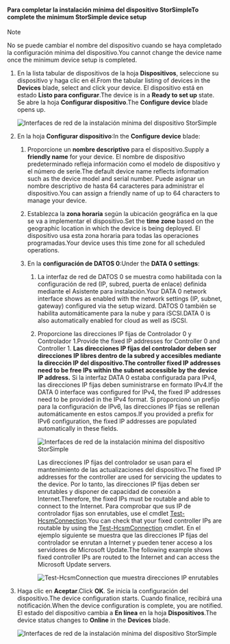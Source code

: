 <!--author=alkohli last changed: 01/12/17-->

#### <a name="to-complete-the-minimum-storsimple-device-setup"></a><span data-ttu-id="d2ec0-101">Para completar la instalación mínima del dispositivo StorSimple</span><span class="sxs-lookup"><span data-stu-id="d2ec0-101">To complete the minimum StorSimple device setup</span></span>

   > [!NOTE]
   > <span data-ttu-id="d2ec0-102">No se puede cambiar el nombre del dispositivo cuando se haya completado la configuración mínima del dispositivo.</span><span class="sxs-lookup"><span data-stu-id="d2ec0-102">You cannot change the device name once the minimum device setup is completed.</span></span>
   
1. <span data-ttu-id="d2ec0-103">En la lista tabular de dispositivos de la hoja **Dispositivos**, seleccione su dispositivo y haga clic en él.</span><span class="sxs-lookup"><span data-stu-id="d2ec0-103">From the tabular listing of devices in the **Devices** blade, select and click your device.</span></span> <span data-ttu-id="d2ec0-104">El dispositivo está en estado **Listo para configurar**.</span><span class="sxs-lookup"><span data-stu-id="d2ec0-104">The device is in a **Ready to set up** state.</span></span> <span data-ttu-id="d2ec0-105">Se abre la hoja **Configurar dispositivo**.</span><span class="sxs-lookup"><span data-stu-id="d2ec0-105">The **Configure device** blade opens up.</span></span>

     ![Interfaces de red de la instalación mínima del dispositivo StorSimple](./media/storsimple-8000-complete-minimum-device-setup-u2/step4minconfig1.png)

2. <span data-ttu-id="d2ec0-107">En la hoja **Configurar dispositivo**:</span><span class="sxs-lookup"><span data-stu-id="d2ec0-107">In the **Configure device** blade:</span></span>
   
   1. <span data-ttu-id="d2ec0-108">Proporcione un **nombre descriptivo** para el dispositivo.</span><span class="sxs-lookup"><span data-stu-id="d2ec0-108">Supply a **friendly name** for your device.</span></span> <span data-ttu-id="d2ec0-109">El nombre de dispositivo predeterminado refleja información como el modelo de dispositivo y el número de serie.</span><span class="sxs-lookup"><span data-stu-id="d2ec0-109">The default device name reflects information such as the device model and serial number.</span></span> <span data-ttu-id="d2ec0-110">Puede asignar un nombre descriptivo de hasta 64 caracteres para administrar el dispositivo.</span><span class="sxs-lookup"><span data-stu-id="d2ec0-110">You can assign a friendly name of up to 64 characters to manage your device.</span></span>
   2. <span data-ttu-id="d2ec0-111">Establezca la **zona horaria** según la ubicación geográfica en la que se va a implementar el dispositivo.</span><span class="sxs-lookup"><span data-stu-id="d2ec0-111">Set the **time zone** based on the geographic location in which the device is being deployed.</span></span> <span data-ttu-id="d2ec0-112">El dispositivo usa esta zona horaria para todas las operaciones programadas.</span><span class="sxs-lookup"><span data-stu-id="d2ec0-112">Your device uses this time zone for all scheduled operations.</span></span>
   3. <span data-ttu-id="d2ec0-113">En la **configuración de DATOS 0**:</span><span class="sxs-lookup"><span data-stu-id="d2ec0-113">Under the **DATA 0 settings**:</span></span>

       1. <span data-ttu-id="d2ec0-114">La interfaz de red de DATOS 0 se muestra como habilitada con la configuración de red (IP, subred, puerta de enlace) definida mediante el Asistente para instalación.</span><span class="sxs-lookup"><span data-stu-id="d2ec0-114">Your DATA 0 network interface shows as enabled with the network settings (IP, subnet, gateway) configured via the setup wizard.</span></span> <span data-ttu-id="d2ec0-115">DATOS 0 también se habilita automáticamente para la nube y para iSCSI.</span><span class="sxs-lookup"><span data-stu-id="d2ec0-115">DATA 0 is also automatically enabled for cloud as well as iSCSI.</span></span>

       2. <span data-ttu-id="d2ec0-116">Proporcione las direcciones IP fijas de Controlador 0 y Controlador 1.</span><span class="sxs-lookup"><span data-stu-id="d2ec0-116">Provide the fixed IP addresses for Controller 0 and Controller 1.</span></span> <span data-ttu-id="d2ec0-117">**Las direcciones IP fijas del controlador deben ser direcciones IP libres dentro de la subred y accesibles mediante la dirección IP del dispositivo.**</span><span class="sxs-lookup"><span data-stu-id="d2ec0-117">**The controller fixed IP addresses need to be free IPs within the subnet accessible by the device IP address.**</span></span> <span data-ttu-id="d2ec0-118">Si la interfaz DATA 0 estaba configurada para IPv4, las direcciones IP fijas deben suministrarse en formato IPv4.</span><span class="sxs-lookup"><span data-stu-id="d2ec0-118">If the DATA 0 interface was configured for IPv4, the fixed IP addresses need to be provided in the IPv4 format.</span></span> <span data-ttu-id="d2ec0-119">Si proporcionó un prefijo para la configuración de IPv6, las direcciones IP fijas se rellenan automáticamente en estos campos.</span><span class="sxs-lookup"><span data-stu-id="d2ec0-119">If you provided a prefix for IPv6 configuration, the fixed IP addresses are populated automatically in these fields.</span></span>

            ![Interfaces de red de la instalación mínima del dispositivo StorSimple](./media/storsimple-8000-complete-minimum-device-setup-u2/step4minconfig2.png)

            <span data-ttu-id="d2ec0-121">Las direcciones IP fijas del controlador se usan para el mantenimiento de las actualizaciones del dispositivo.</span><span class="sxs-lookup"><span data-stu-id="d2ec0-121">The fixed IP addresses for the controller are used for servicing the updates to the device.</span></span> <span data-ttu-id="d2ec0-122">Por lo tanto, las direcciones IP fijas deben ser enrutables y disponer de capacidad de conexión a Internet.</span><span class="sxs-lookup"><span data-stu-id="d2ec0-122">Therefore, the fixed IPs must be routable and able to connect to the Internet.</span></span> <span data-ttu-id="d2ec0-123">Para comprobar que sus IP de controlador fijas son enrutables, use el cmdlet [Test-HcsmConnection][Test].</span><span class="sxs-lookup"><span data-stu-id="d2ec0-123">You can check that your fixed controller IPs are routable by using the [Test-HcsmConnection][Test] cmdlet.</span></span> <span data-ttu-id="d2ec0-124">En el ejemplo siguiente se muestra que las direcciones IP fijas del controlador se enrutan a Internet y pueden tener acceso a los servidores de Microsoft Update.</span><span class="sxs-lookup"><span data-stu-id="d2ec0-124">The following example shows fixed controller IPs are routed to the Internet and can access the Microsoft Update servers.</span></span>

            ![Test-HcsmConnection que muestra direcciones IP enrutables](./media/storsimple-8000-complete-minimum-device-setup-u2/step4minconfig3.png)

1. <span data-ttu-id="d2ec0-126">Haga clic en **Aceptar**.</span><span class="sxs-lookup"><span data-stu-id="d2ec0-126">Click **OK**.</span></span> <span data-ttu-id="d2ec0-127">Se inicia la configuración del dispositivo.</span><span class="sxs-lookup"><span data-stu-id="d2ec0-127">The device configuration starts.</span></span> <span data-ttu-id="d2ec0-128">Cuando finalice, recibirá una notificación.</span><span class="sxs-lookup"><span data-stu-id="d2ec0-128">When the device configuration is complete, you are notified.</span></span> <span data-ttu-id="d2ec0-129">El estado del dispositivo cambia a **En línea** en la hoja **Dispositivos**.</span><span class="sxs-lookup"><span data-stu-id="d2ec0-129">The device status changes to **Online** in the **Devices** blade.</span></span>

    ![Interfaces de red de la instalación mínima del dispositivo StorSimple](./media/storsimple-8000-complete-minimum-device-setup-u2/step4minconfig4.png)

<!--Link reference-->
[Test]: https://technet.microsoft.com/library/dn715782(v=wps.630).aspx
